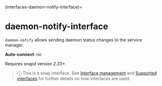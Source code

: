 (interfaces-daemon-notify-interface)=
# daemon-notify-interface

`daemon-notify` allows sending daemon status changes to the service manager.

**Auto-connect**: no

Requires snapd version _2.33+_.

> ⓘ  This is a snap interface. See [Interface management](/) and [Supported interfaces](/interfaces/index) for further details on how interfaces are used.

